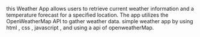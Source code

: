 this Weather App allows users to retrieve current weather information and a temperature forecast for a specified location. 
The app utilizes the OpenWeatherMap API to gather weather data.
simple weather app by using html , css , javascript , and using a api of openweatherMap.
